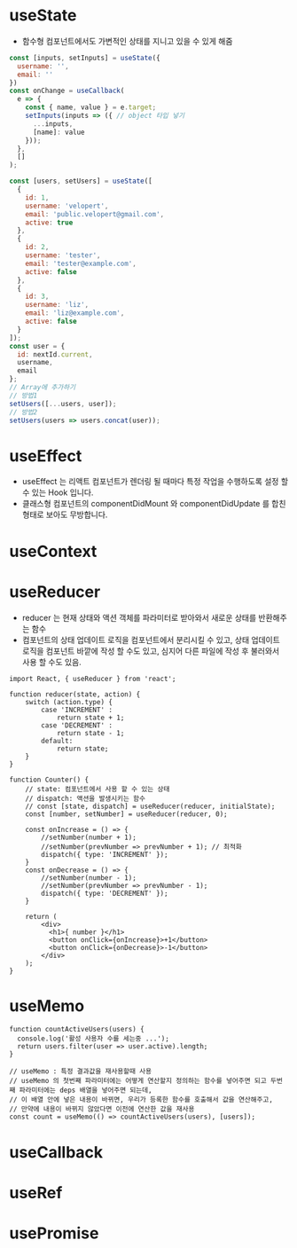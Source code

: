 # useState
- 함수형 컴포넌트에서도 가변적인 상태를 지니고 있을 수 있게 해줌
 
```js
const [inputs, setInputs] = useState({
  username: '',
  email: ''
})
const onChange = useCallback(
  e => {
    const { name, value } = e.target;
    setInputs(inputs => ({ // object 타입 넣기
      ...inputs,
      [name]: value
    }));
  },
  []
);

const [users, setUsers] = useState([
  {
    id: 1,
    username: 'velopert',
    email: 'public.velopert@gmail.com',
    active: true
  },
  {
    id: 2,
    username: 'tester',
    email: 'tester@example.com',
    active: false
  },
  {
    id: 3,
    username: 'liz',
    email: 'liz@example.com',
    active: false
  }
]);
const user = {
  id: nextId.current,
  username,
  email
};
// Array에 추가하기
// 방법1
setUsers([...users, user]);
// 방법2
setUsers(users => users.concat(user));

```

# useEffect
- useEffect 는 리액트 컴포넌트가 렌더링 될 때마다 특정 작업을 수행하도록 설정 할 수 있는 Hook 입니다. 
- 클래스형 컴포넌트의 componentDidMount 와 componentDidUpdate 를 합친 형태로 보아도 무방합니다.

# useContext



# useReducer
- reducer 는 현재 상태와 액션 객체를 파라미터로 받아와서 새로운 상태를 반환해주는 함수
- 컴포넌트의 상태 업데이트 로직을 컴포넌트에서 분리시킬 수 있고, 상태 업데이트 로직을 컴포넌트 바깥에 작성 할 수도 있고, 심지어 다른 파일에 작성 후 불러와서 사용 할 수도 있음.
```
import React, { useReducer } from 'react';

function reducer(state, action) {
    switch (action.type) {
        case 'INCREMENT' :
            return state + 1;
        case 'DECREMENT' : 
            return state - 1;
        default:
            return state;
    }
}

function Counter() {
    // state: 컴포넌트에서 사용 할 수 있는 상태
    // dispatch: 액션을 발생시키는 함수
    // const [state, dispatch] = useReducer(reducer, initialState);
    const [number, setNumber] = useReducer(reducer, 0);

    const onIncrease = () => {
        //setNumber(number + 1);
        //setNumber(prevNumber => prevNumber + 1); // 최적화
        dispatch({ type: 'INCREMENT' });
    }
    const onDecrease = () => {
        //setNumber(number - 1);
        //setNumber(prevNumber => prevNumber - 1);
        dispatch({ type: 'DECREMENT' });
    }

    return (
        <div>
          <h1>{ number }</h1>
          <button onClick={onIncrease}>+1</button>
          <button onClick={onDecrease}>-1</button>
        </div>
    );
}
```

# useMemo
```
function countActiveUsers(users) {
  console.log('활성 사용자 수를 세는중 ...');
  return users.filter(user => user.active).length;
}

// useMemo : 특정 결과값을 재사용할때 사용
// useMemo 의 첫번째 파라미터에는 어떻게 연산할지 정의하는 함수를 넣어주면 되고 두번째 파라미터에는 deps 배열을 넣어주면 되는데, 
// 이 배열 안에 넣은 내용이 바뀌면, 우리가 등록한 함수를 호출해서 값을 연산해주고, 
// 만약에 내용이 바뀌지 않았다면 이전에 연산한 값을 재사용
const count = useMemo(() => countActiveUsers(users), [users]);
```

# useCallback


# useRef

# usePromise

